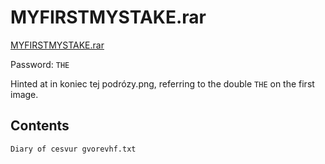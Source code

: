 # MYFIRSTMYSTAKE.rar

[MYFIRSTMYSTAKE.rar](MYFIRSTMYSTAKE.rar)

Password: `THE`

Hinted at in koniec tej podrózy.png, referring to the double `THE` on the first image.

## Contents

`Diary of cesvur gvorevhf.txt`
